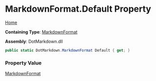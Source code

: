 # MarkdownFormat\.Default Property

[Home](../../../README.md)

**Containing Type**: [MarkdownFormat](../README.md)

**Assembly**: DotMarkdown\.dll

```csharp
public static DotMarkdown.MarkdownFormat Default { get; }
```

### Property Value

[MarkdownFormat](../README.md)

